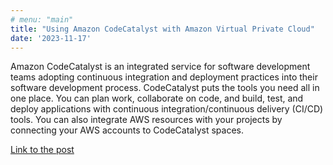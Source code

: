```yaml
---
# menu: "main"
title: "Using Amazon CodeCatalyst with Amazon Virtual Private Cloud"
date: '2023-11-17'
---
```


Amazon CodeCatalyst is an integrated service for software development teams adopting continuous integration and deployment practices into their software development process. CodeCatalyst puts the tools you need all in one place. You can plan work, collaborate on code, and build, test, and deploy applications with continuous integration/continuous delivery (CI/CD) tools. You can also integrate AWS resources with your projects by connecting your AWS accounts to CodeCatalyst spaces.

[Link to the post](https://aws.amazon.com/blogs/devops/using-amazon-codecatalyst-with-amazon-virtual-private-cloud/)